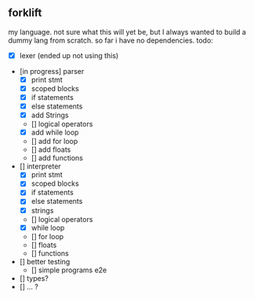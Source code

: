 ## forklift

my language. not sure what this will yet be, but I always wanted to build a dummy lang from scratch. so far i have no dependencies. 
todo:
- [x] lexer (ended up not using this)
- [in progress] parser
    - [x] print stmt
    - [x] scoped blocks
    - [x] if statements
    - [x] else statements
    - [x] add Strings
    - [] logical operators
    - [x] add while loop
    - [] add for loop 
    - [] add floats
    - [] add functions
- [] interpreter
    - [x] print stmt
    - [x] scoped blocks
    - [x] if statements
    - [x] else statements
    - [x] strings
    - [] logical operators
    - [x] while loop
    - [] for loop 
    - [] floats
    - [] functions
- [] better testing
    - [] simple programs e2e
- [] types? 
- [] ... ?

